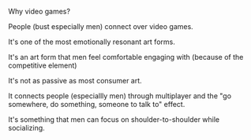 Why video games?

People (bust especially men) connect over video games.

It's one of the most emotionally resonant art forms.

It's an art form that men feel comfortable engaging with (because of the competitive element)

It's not as passive as most consumer art.

It connects people (especiallly men) through multiplayer and the "go somewhere, do something, someone to talk to" effect.

It's something that men can focus on shoulder-to-shoulder while socializing.